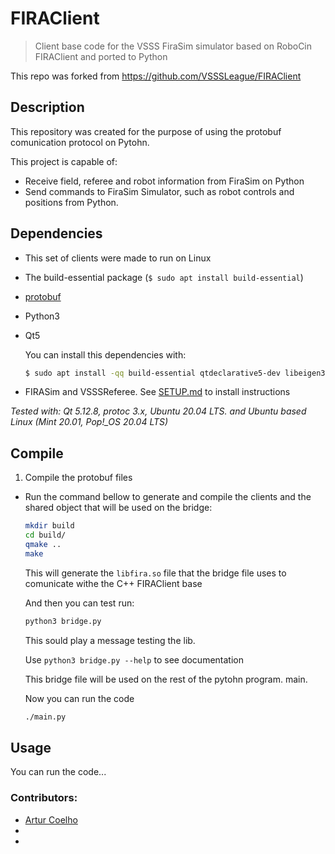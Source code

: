 
# FIRAClient
> Client base code for the VSSS FiraSim simulator based on RoboCin FIRAClient and ported to Python 

This repo was forked from https://github.com/VSSSLeague/FIRAClient

## Description
This repository was created for the purpose of using the protobuf comunication protocol on Pytohn.

This project is capable of:
- Receive field, referee and robot information from FiraSim on Python
- Send commands to FiraSim Simulator, such as robot controls and positions from Python.

## Dependencies
- This set of clients were made to run on Linux
- The build-essential package (`$ sudo apt install build-essential`)
- [protobuf](https://github.com/google/protobuf)
- Python3
- Qt5

    You can install this dependencies with:
    ```sh
    $ sudo apt install -qq build-essential qtdeclarative5-dev libeigen3-dev protobuf-compiler libprotobuf-dev libdc1394-22 libdc1394-22-dev cmake libv4l-0 libopencv-dev freeglut3-dev python3
    ```
- FIRASim and VSSSReferee. See [SETUP.md]() to install instructions 

*Tested with: Qt 5.12.8, protoc 3.x, Ubuntu 20.04 LTS. and Ubuntu based Linux (Mint 20.01, Pop!_OS 20.04 LTS)*

## Compile

 1. Compile the protobuf files

 - Run the command bellow to generate and compile the clients and the shared object that will be used on the bridge:

    ```sh
    mkdir build
    cd build/
    qmake ..
    make
    ```
    
    This will generate the `libfira.so` file that the bridge file uses to comunicate withe the C++ FIRAClient base

    And then you can test run:

    ```sh
    python3 bridge.py
    ```

    This sould play a message testing the lib.

    Use `python3 bridge.py --help` to see documentation

    This bridge file will be used on the rest of the pytohn program. main.

    Now you can run the code

    ```sh
    ./main.py
    ```
## Usage

You can run the code...
<!-- TODO -->

### Contributors: 
- [Artur Coelho](https://github.com/arturtcoelho) 
- [](https://github.com/) 
- [](https://github.com/) 